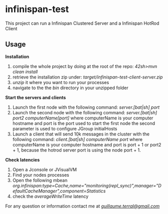 infinispan-test
===============
This project can run a Infinispan Clustered Server and a Infinispan HotRod Client

Usage
-----

**Installation**

 1. compile the whole project by doing at the root of the repo: *42sh>mvn clean install*
 2. retrieve the installation zip under: *target/infinispan-test-client-server.zip*
 3. *unzip* it where you want to run your processes
 4. navigate to the the *bin* directory in your unzipped folder

**Start the servers and clients**

 1. Launch the first node with the following command: *server.[bat|sh] port*
 2. Launch the second node with the following command: *server.[bat|sh] port2 computerName[port]* where computerName is your computer hostname and port is the port used to start the first node the second parameter is used to configure JGroup initialHosts
 3.  Launch a client that will send 10k messages in the cluster with the following command: *client.[bat|sh] computerName port* where computerName is your computer hostname and port is port + 1 or port2 + 1, because the hotrod server port is using the node port + 1.

**Check latencies**

 1. Open a Jconsole or JVisualVM 
 2. Find your nodes processes
 3. Open the following mbean *org.infinispan:type=Cache,name="monitoring(repl_sync)",manager="DefaultCacheManager",component=Statistics*  
 4. check the *averageWriteTime* latency


For any question or information contact me at *guillaume.terral@gmail.com*
 
 
 
